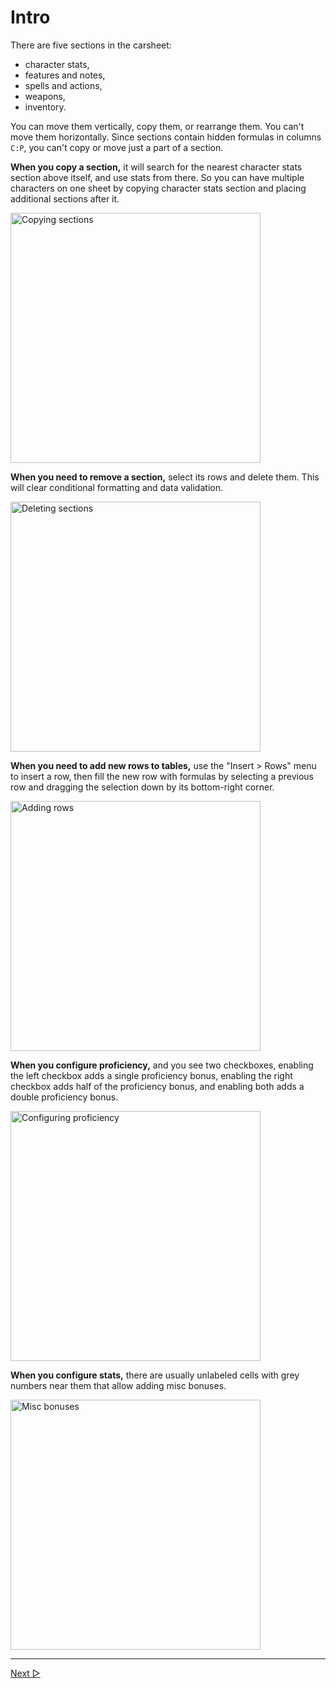 # Intro

There are five sections in the carsheet:

- character stats,
- features and notes,
- spells and actions,
- weapons,
- inventory.

You can move them vertically, copy them, or rearrange them.
You can't move them horizontally.
Since sections contain hidden formulas in columns `C:P`,
you can't copy or move just a part of a section.

**When you copy a section,** it will search for the nearest
character stats section above itself, and use stats from there.
So you can have multiple characters on one sheet
by copying character stats section
and placing additional sections after it.

<img alt="Copying sections" src="https://user-images.githubusercontent.com/81165235/175997156-836dfc8b-8538-429d-9003-a94f4a071b0a.gif" width="400">

**When you need to remove a section,**
select its rows and delete them.
This will clear conditional formatting and data validation.

<img alt="Deleting sections" src="https://user-images.githubusercontent.com/81165235/175997620-4f9f3cad-de86-4209-8fdd-95edb0634251.gif" width="400">

**When you need to add new rows to tables,**
use the "Insert > Rows" menu to insert a row,
then fill the new row with formulas
by selecting a previous row and dragging the selection down
by its bottom-right corner.

<img alt="Adding rows" src="https://user-images.githubusercontent.com/81165235/175994987-c01722a7-50a7-4c70-b689-bcf6d4adbc45.gif" width="400">

**When you configure proficiency,**
and you see two checkboxes,
enabling the left checkbox adds a single proficiency bonus,
enabling the right checkbox adds half of the proficiency bonus,
and enabling both adds a double proficiency bonus.

<img alt="Configuring proficiency" src="https://user-images.githubusercontent.com/81165235/175998352-a2c96532-cbaf-4282-9ef2-81658e86b13c.gif" width="400">

**When you configure stats,**
there are usually unlabeled cells
with grey numbers near them
that allow adding misc bonuses.

<img alt="Misc bonuses" src="https://user-images.githubusercontent.com/81165235/176000464-ea463c5a-fde9-46ec-9644-e1e7bfc5ed1e.png" width="400">

----

[Next ▷](./02_character_stats.md)
